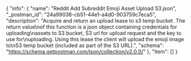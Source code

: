 {
  "info": {
    "name": "Reddit Add Subreddit Emoji Asset Upload S3.json",
    "_postman_id": "24a99038-cb51-44e1-a4d0-903759c7eca5",
    "description": "Acquire and return an upload lease to s3 temp bucket. The return value\nof this function is a json object containing credentials for uploading\nassets to S3 bucket, S3 url for upload request and the key to use for\nuploading. Using this lease the client will upload the emoji image to\nS3 temp bucket (included as part of the S3 URL).",
    "schema": "https://schema.getpostman.com/json/collection/v2.0.0/"
  },
  "item": []
}